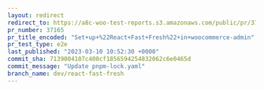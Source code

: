 ```yaml
---
layout: redirect
redirect_to: https://a8c-woo-test-reports.s3.amazonaws.com/public/pr/37165/e2e/index.html
pr_number: 37165
pr_title_encoded: "Set+up+%22React+Fast+Fresh%22+in+woocommerce-admin"
pr_test_type: e2e
last_published: "2023-03-10 10:52:30 +0000"
commit_sha: 7139004107c400cf1856594254832062c6e0465d
commit_message: "Update pnpm-lock.yaml"
branch_name: dev/react-fast-fresh
---
```

